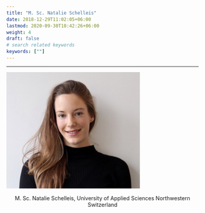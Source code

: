 ```yaml
---
title: "M. Sc. Natalie Schelleis"
date: 2018-12-29T11:02:05+06:00
lastmod: 2020-09-30T10:42:26+06:00
weight: 4
draft: false
# search related keywords
keywords: [""]
---
```


---
<img src="img_NaSc.jpg" 
	title="M. Sc. Natalie Schelleis" width="350" />

<div align="center">
	M. Sc. Natalie Schelleis, University of Applied Sciences Northwestern Switzerland
</div>


